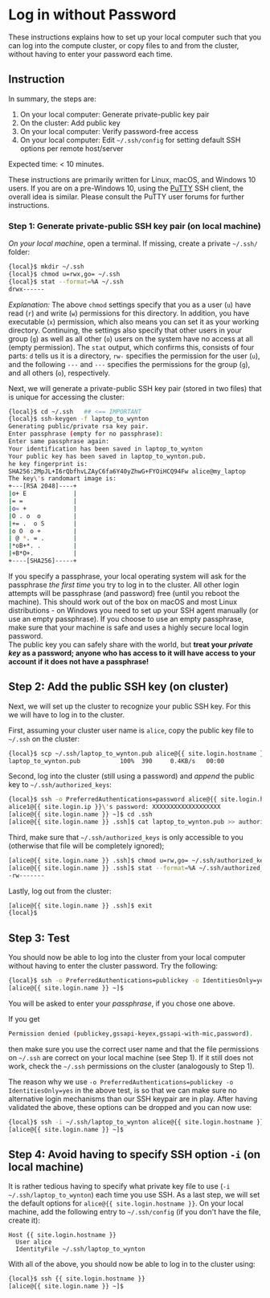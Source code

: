# Log in without Password

These instructions explains how to set up your local computer such that you can log into the compute cluster, or copy files to and from the cluster, without having to enter your password each time.


## Instruction

In summary, the steps are:

1. On your local computer: Generate private-public key pair
2. On the cluster: Add public key
3. On your local computer: Verify password-free access
4. On your local computer: Edit `~/.ssh/config` for setting default SSH options per remote host/server

Expected time: < 10 minutes.

<div class="alert alert-info" role="alert">
These instructions are primarily written for Linux, macOS, and Windows 10 users.  If you are on a pre-Windows 10, using the <a href="http://www.putty.org/">PuTTY</a> SSH client, the overall idea is similar.  Please consult the PuTTY user forums for further instructions.
</div>


### Step 1: Generate private-public SSH key pair (on local machine)

_On your local machine_, open a terminal.  If missing, create a private `~/.ssh/` folder:
```sh
{local}$ mkdir ~/.ssh
{local}$ chmod u=rwx,go= ~/.ssh
{local}$ stat --format=%A ~/.ssh
drwx------
```
_Explanation:_ The above `chmod` settings specify that you as a user (`u`) have read (`r`) and write (`w`) permissions for this directory.  In addition, you have executable (`x`) permission, which also means you can set it as your working directory.  Continuing, the settings also specify that other users in your group (`g`) as well as all other (`o`) users on the system have no access at all (empty permission).  The `stat` output, which confirms this, consists of four parts: `d` tells us it is a directory, `rw-` specifies the permission for the user (`u`), and the following `---` and `---` specifies the permissions for the group (`g`), and all others (`o`), respectively.


Next, we will generate a private-public SSH key pair (stored in two files) that is unique for accessing the cluster:
```sh
{local}$ cd ~/.ssh   ## <== IMPORTANT
{local}$ ssh-keygen -f laptop_to_wynton
Generating public/private rsa key pair.
Enter passphrase (empty for no passphrase):
Enter same passphrase again:
Your identification has been saved in laptop_to_wynton
Your public key has been saved in laptop_to_wynton.pub.
he key fingerprint is:
SHA256:2MpJL+I6rQbfhvLZAyC6fa6Y40yZhwG+FYOiHCQ94Fw alice@my_laptop
The key\'s randomart image is:
+---[RSA 2048]----+
|o+ E             |
|= =              |
|o= +             |
|O . o  o         |
|+= .  o S        |
|o O  o +         |
| @ *. = .        |
|*oB+*. .         |
|+B*O+.           |
+----[SHA256]-----+
```
<div class="alert alert-info" role="alert">
If you specify a passphrase, your local operating system will ask for the passphrase <em>the first time</em> you try to log in to the cluster.  All other login attempts will be passphrase (and password) free (until you reboot the machine).  This should work out of the box on macOS and most Linux distributions - on Windows you need to set up your SSH agent manually (or use an empty passphrase).  If you choose to use an empty passphrase, make sure that your machine is safe and uses a highly secure local login password.
</div>

<div class="alert alert-danger" role="alert">
The public key you can safely share with the world, but <strong>treat your <em>private key</em> as a password; anyone who has access to it will have access to your account if it does not have a passphrase!</strong>
</div>


## Step 2: Add the public SSH key (on cluster)

Next, we will set up the cluster to recognize your public SSH key.  For this we will have to log in to the cluster.

First, assuming your cluster user name is `alice`, copy the public key file to `~/.ssh` on the cluster:
```sh
{local}$ scp ~/.ssh/laptop_to_wynton.pub alice@{{ site.login.hostname }}:.ssh/
laptop_to_wynton.pub           100%  390     0.4KB/s   00:00
```

Second, log into the cluster (still using a password) and _append_ the public key to `~/.ssh/authorized_keys`:
```sh
{local}$ ssh -o PreferredAuthentications=password alice@{{ site.login.hostname }}
alice1@{{ site.login.ip }}\'s password: XXXXXXXXXXXXXXXXXXX
[alice@{{ site.login.name }} ~]$ cd .ssh
[alice@{{ site.login.name }} .ssh]$ cat laptop_to_wynton.pub >> authorized_keys
```
Third, make sure that `~/.ssh/authorized_keys` is only accessible to you (otherwise that file will be completely ignored);
```sh
[alice@{{ site.login.name }} .ssh]$ chmod u=rw,go= ~/.ssh/authorized_keys
[alice@{{ site.login.name }} .ssh]$ stat --format=%A ~/.ssh/authorized_keys
-rw-------
```
Lastly, log out from the cluster:
```sh
[alice@{{ site.login.name }} .ssh]$ exit
{local}$ 
```


## Step 3: Test

You should now be able to log into the cluster from your local computer without having to enter the cluster password.  Try the following:
```sh
{local}$ ssh -o PreferredAuthentications=publickey -o IdentitiesOnly=yes -i ~/.ssh/laptop_to_wynton alice@{{ site.login.hostname }}
[alice@{{ site.login.name }} ~]$ 
```
You will be asked to enter your _passphrase_, if you chose one above.

If you get
```sh
Permission denied (publickey,gssapi-keyex,gssapi-with-mic,password).
```
then make sure you use the correct user name and that the file permissions on `~/.ssh` are correct on your local machine (see Step 1).  If it still does not work, check the `~/.ssh` permissions on the cluster (analogously to Step 1).

The reason why we use `-o PreferredAuthentications=publickey -o IdentitiesOnly=yes` in the above test, is so that we can make sure no alternative login mechanisms than our SSH keypair are in play.  After having validated the above, these options can be dropped and you can now use:
```sh
{local}$ ssh -i ~/.ssh/laptop_to_wynton alice@{{ site.login.hostname }}
[alice@{{ site.login.name }} ~]$ 
```


## Step 4: Avoid having to specify SSH option `-i` (on local machine)

It is rather tedious having to specify what private key file to use (`-i ~/.ssh/laptop_to_wynton`) each time you use SSH.  As a last step, we will set the default options for `alice@{{ site.login.hostname }}`.  On your local machine, add the following entry to `~/.ssh/config` (if you don't have the file, create it):
```
Host {{ site.login.hostname }}
  User alice
  IdentityFile ~/.ssh/laptop_to_wynton
```

With all of the above, you should now be able to log in to the cluster using:
```sh
{local}$ ssh {{ site.login.hostname }}
[alice@{{ site.login.name }} ~]$ 
```

[UCSF VPN]: https://it.ucsf.edu/services/vpn
